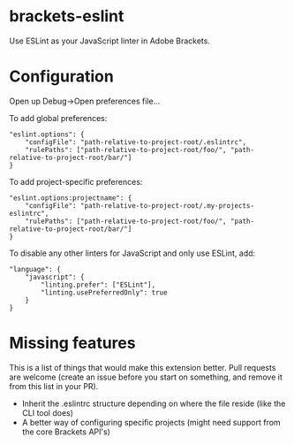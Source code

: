 # brackets-eslint
Use ESLint as your JavaScript linter in Adobe Brackets.

# Configuration
Open up Debug->Open preferences file...

To add global preferences:
```
"eslint.options": {
    "configFile": "path-relative-to-project-root/.eslintrc",
    "rulePaths": ["path-relative-to-project-root/foo/", "path-relative-to-project-root/bar/"]
}
```
To add project-specific preferences:
```
"eslint.options:projectname": {
    "configFile": "path-relative-to-project-root/.my-projects-eslintrc",
    "rulePaths": ["path-relative-to-project-root/foo/", "path-relative-to-project-root/bar/"]
}
```
To disable any other linters for JavaScript and only use ESLint, add:
```
"language": {
    "javascript": {
        "linting.prefer": ["ESLint"],
        "linting.usePreferredOnly": true
    }
}
```

# Missing features
This is a list of things that would make this extension better. Pull requests are welcome (create an issue before you start on something, and remove it from this list in your PR).

* Inherit the .eslintrc structure depending on where the file reside (like the CLI tool does)
* A better way of configuring specific projects (might need support from the core Brackets API's)
